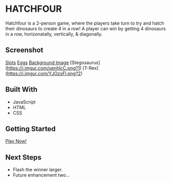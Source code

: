 # HATCHFOUR
Hatchfour is a 2-person game, where the players take turn to try and hatch their dinosaurs to create 4 in a row! A player can win by getting 4 dinosaurs in a row, horizonatally, vertically, & diagonally. 

## Screenshot
[Slots](https://i.imgur.com/x2RHFrt.png?2)
[Eggs](https://i.imgur.com/utasL2x.png?3)
[Background Image](https://i.imgur.com/4J6GeEc.jpg)
[Stegosaurus] (https://i.imgur.com/uenhlcC.png?1)
[T-Rex] (https://i.imgur.com/YJOzxFl.png?2)

## Built With

- JavaScript
- HTML
- CSS

## Getting Started

[Play Now!](https://lilliesheely.github.io/Connect4/)

## Next Steps

- Flash the winner larger.
- Future enhancement two... 